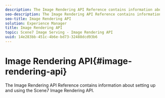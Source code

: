 ```yaml
---
description: The Image Rendering API Reference contains information about setting up and using the Scene7 Image Rendering API.
seo-description: The Image Rendering API Reference contains information about setting up and using the Scene7 Image Rendering API.
seo-title: Image Rendering API
solution: Experience Manager
title: Image Rendering API
topic: Scene7 Image Serving - Image Rendering API
uuid: 14e283bb-451c-4b6e-bd73-32488dcd93b6
---
```


# Image Rendering API{#image-rendering-api}

The Image Rendering API Reference contains information about setting up and using the Scene7 Image Rendering API.

